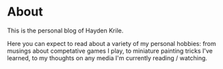 # About
This is the personal blog of Hayden Krile. 

Here you can expect to read about a variety of my personal hobbies: from musings about competative games I play, to miniature painting tricks I've learned, to my thoughts on any media I'm currently reading / watching.